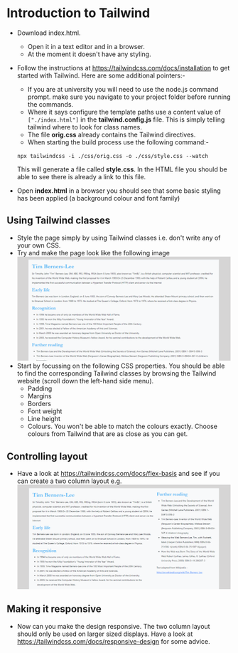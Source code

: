 # Introduction to Tailwind
* Download index.html. 
  * Open it in a text editor and in a browser.
  * At the moment it doesn't have any styling.

* Follow the instructions at https://tailwindcss.com/docs/installation to get started with Tailwind. Here are some additional pointers:-
    * If you are at university you will need to use the node.js command prompt. make sure you navigate to your project folder before running the commands.
    * Where it says configure the template paths use a content value of ```["./index.html"]``` in the **tailwind.config.js** file. This is simply telling tailwind where to look for class names. 
    * The file **orig.css** already contains the Tailwind directives.
    * When starting the build process use the following command:-
    ```
    npx tailwindcss -i ./css/orig.css -o ./css/style.css --watch
    ```
    This will generate a file called **style.css**. In the HTML file you should be able to see there is already a link to this file.
* Open **index.html** in a browser you should see that some basic styling has been applied (a background colour and font family)

## Using Tailwind classes
* Style the page simply by using Tailwind classes i.e. don't write any of your own CSS.
* Try and make the page look like the following image
 ![Example page](tbl.png "Example")
* Start by focussing on the following CSS properties. You should be able to find the corresponding Tailwind classes by browsing the Tailwind website (scroll down the left-hand side menu). 
  * Padding 
  * Margins
  * Borders
  * Font weight
  * Line height
  * Colours. You won't be able to match the colours exactly. Choose colours from Tailwind that are as close as you can get. 

## Controlling layout
* Have a look at https://tailwindcss.com/docs/flex-basis and see if you can create a two column layout e.g.
![Responsive example page](tbl-responsive.png "Responsive Example")

## Making it responsive
* Now can you make the design responsive. The two column layout should only be used on larger sized displays. Have a look at 
https://tailwindcss.com/docs/responsive-design for some advice. 
